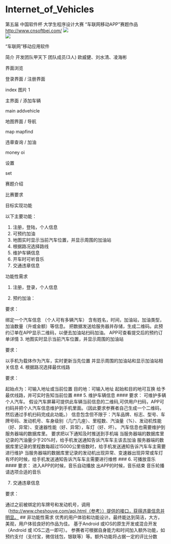 # Internet_of_Vehicles

第五届 中国软件杯 大学生程序设计大赛 “车联网移动APP”赛题作品 http://www.cnsoftbei.com/
<img src="https://github.com/kennyouyang/Internet_of_Vehicles/blob/master/show/newcnsoft_01_01_02_01.jpg">
<br>
<img src="https://github.com/kennyouyang/Internet_of_Vehicles/blob/master/logo.png">
<br>
 
“车联网”移动应用软件

简介
开发团队甲天下 团队成员(3人) 欧威健、刘水清、凌海彬
 
界面浏览

登录界面 / 注册界面

index  图片 1

主界面 / 添加车辆

main  addvehicle

地图界面 / 导航

map  mapfind

违章查询 / 加油

money  oi

设置

set

赛题介绍

比赛要求

目标实现功能

以下主要功能： 
1. 注册，登陆，个人信息
2. 可预约加油 
3. 地图实时显示当前汽车位置，并显示周围的加油站 
4. 根据路况选择路线 
5. 维护车辆信息 
6. 开车时可听音乐 
7. 交通违章信息

功能性需求

1. 注册，登录，个人信息

2. 预约加油：

要求：

绑定一个汽车信息 （个人可有多辆汽车）
含有姓名，时间，加油站，加油类型，加油数量（升或金额）等信息。
把数据发送给服务器并存储，生成二维码。此预约订单在APP显示二维码，以便去加油站扫码加油。
APP可查看提交后的预约订单详情
3. 地图实时显示当前汽车位置，并显示周围的加油站

要求：

以手机为载体作为汽车，实时更新当先位置
并显示周围的加油站和显示加油站相关信息
4. 根据路况选择最优线路

要求：

起始点为：可输入地址或当前位置
目的地：可输入地址
起始和目的地可互换
给予最优线路，并可实时告知当前位置 ### 5. 维护车辆信息 #### 要求：
可维护多辆个人汽车。
假设汽车屏幕可提供此车辆当前信息的二维码,可供用户扫码，APP可扫码并把个人汽车信息维护到手机里面。（因此要求参赛者自己生成一个二维码，然后通过手机扫码完成此功能。）
信息包含但不限于：汽车品牌、标志、型号、车牌号码、发动机号、车身级别（几门几座）、里程数、汽油量（%）、发动机性能（好、异常）、变速器性能（好、异常），车灯（好、坏）。
汽车信息也需要维护到服务器端的数据库里。
要求把以下通知及时推送到手机端
当服务器端的数据库里记录的汽油量少于20%时，给手机发送通知告诉汽车车主该去加油
服务器端的数据库里记录的里程数每超过15000公里倍数时，给手机发送通知告诉汽车车主需要进行维护
当服务器端的数据库里记录的发动机出现异常、变速器出现异常或车灯有坏的时候，给手机发送通知告诉汽车车主需要进行维修 ### 6. 可播放音乐 #### 要求：
进入APP的时候，音乐自动播放
出APP的时候，音乐结束
音乐轮播
请选项合适的音乐

7. 交通违章信息

要求：

通过之前被绑定的车牌号和发动机号，调用（http://www.cheshouye.com/api.html（参考））提供的接口，获得违章信息并明显。 ## 非功能性需求
优秀的用户体验和功能设计。最终能达到简洁，大方，美观，用户体验良好的作品为佳。
基于Android 或IOS的原生开发或混合开发（Android 或 IOS二选一即可）。
参赛者可根据自身能力和时间加入额外功能，如预约支付（支付宝，微信钱包，银联等）等。额外功能将占据一定的评比分数
 
